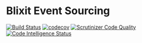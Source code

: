 Blixit Event Sourcing
=


[![Build Status](https://travis-ci.com/blixit/event-sourcing.svg?branch=master)](https://travis-ci.com/blixit/event-sourcing)
[![codecov](https://codecov.io/gh/blixit/event-sourcing/branch/master/graph/badge.svg)](https://codecov.io/gh/blixit/event-sourcing)
[![Scrutinizer Code Quality](https://scrutinizer-ci.com/g/blixit/event-sourcing/badges/quality-score.png?b=master)](https://scrutinizer-ci.com/g/blixit/event-sourcing/?branch=master)
[![Code Intelligence Status](https://scrutinizer-ci.com/g/blixit/event-sourcing/badges/code-intelligence.svg?b=master)](https://scrutinizer-ci.com/code-intelligence)
